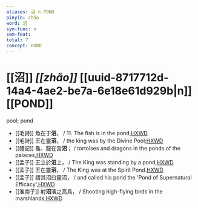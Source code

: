 ```yaml
---
aliases: 沼 n POND
pinyin: zhǎo
word: 沼
syn-func: n
sem-feat: 
total: 7
concept: POND 
---
```

# [[沼]] *[[zhǎo]]*  [[uuid-8717712d-14a4-4ae2-be7a-6e18e61d929b|n]] [[POND]]
pool; pond
 - [[毛詩]] 魚在于**沼**， / 11. The fish is in the pond,[HXWD](https://hxwd.org/textview.html?location=KR1c0001_tls_019-25a.2)
 - [[毛詩]] 王在靈**沼**， / the king was by the Divine Pool;[HXWD](https://hxwd.org/textview.html?location=KR1c0001_tls_023-73a.6)
 - [[禮記]] 龜、龍在宮**沼**； / tortoises and dragons in the ponds of the palaces,[HXWD](https://hxwd.org/textview.html?location=KR1d0052_tls_009-36a.26)
 - [[孟子]] 王立於**沼**上， / The King was standing by a pond,[HXWD](https://hxwd.org/textview.html?location=KR1h0001_tls_001-3a.3)
 - [[孟子]] 王在靈**沼**， / The King was at the Spirit Pond.[HXWD](https://hxwd.org/textview.html?location=KR1h0001_tls_001-4a.16)
 - [[孟子]] 謂其沼曰靈沼， / and called his pond the 'Pond of Supernatural Efficacy',[HXWD](https://hxwd.org/textview.html?location=KR1h0001_tls_001-4a.21)
 - [[淮南子]] 射**沼**濱之高鳥， / Shooting high-flying birds in the marshlands,[HXWD](https://hxwd.org/textview.html?location=KR3j0010_tls_001-28a.12)